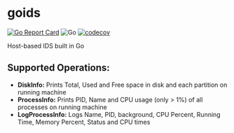 # goids
[![Go Report Card](https://goreportcard.com/badge/github.com/obviyus/goids)](https://goreportcard.com/report/github.com/obviyus/goids)
![Go](https://github.com/obviyus/goids/workflows/Go/badge.svg)
[![codecov](https://codecov.io/gh/obviyus/goids/branch/master/graph/badge.svg)](https://codecov.io/gh/obviyus/goids)



Host-based IDS built in Go

## Supported Operations:
- **DiskInfo:**
  Prints Total, Used and Free space in disk and each partition on running machine 
- **ProcessInfo:**
  Prints PID, Name and CPU usage (only > 1%) of all processes on running machine
- **LogProcessInfo:**
  Logs Name, PID, background, CPU Percent, Running Time, Memory Percent, Status and CPU times
